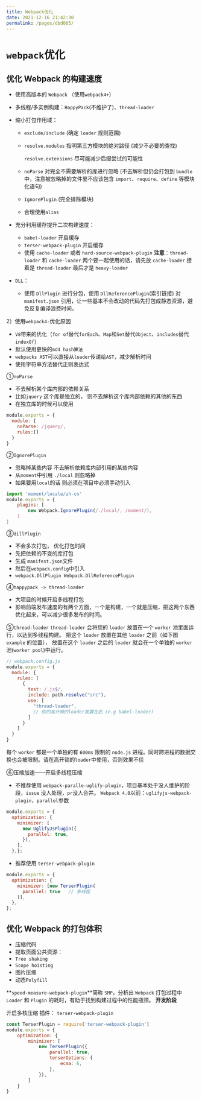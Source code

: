 ```yaml
---
title: Webpack优化
date: 2021-12-16 21:42:30
permalink: /pages/dbd005/
---
```


# `webpack`优化

## **优化 Webpack 的构建速度**

- 使用高版本的 `Webpack` （使用`webpack4+`）

- 多线程/多实例构建：`HappyPack`(不维护了)、`thread-loader`

- 缩小打包作用域：

  - `exclude/include` (确定 `loader` 规则范围)

  - `resolve.modules` 指明第三方模块的绝对路径 (减少不必要的查找)

    `resolve.extensions` 尽可能减少后缀尝试的可能性

  - `noParse` 对完全不需要解析的库进行忽略 (不去解析但仍会打包到 `bundle` 中，注意被忽略掉的文件里不应该包含 `import`、`require`、`define` 等模块化语句)

  - `IgnorePlugin` (完全排除模块)

  - 合理使用`alias`

- 充分利用缓存提升二次构建速度：

  - `babel-loader` 开启缓存
  - `terser-webpack-plugin` 开启缓存
  - 使用 `cache-loader` 或者 `hard-source-webpack-plugin`
    **注意**：`thread-loader` 和 `cache-loader` 两个要一起使用的话，请先放 `cache-loader` 接着是 `thread-loader` 最后才是 `heavy-loader`

- `DLL`：

  - 使用 `DllPlugin` 进行分包，使用 `DllReferencePlugin`(索引链接) 对 `manifest.json` 引用，让一些基本不会改动的代码先打包成静态资源，避免反复编译浪费时间。

2）使用`webpack4-`优化原因

- `V8`带来的优化（`for of`替代`forEach`、`Map`和`Set`替代`Object`、`includes`替代`indexOf`）
- 默认使用更快的`md4 hash算法`
- `webpacks AST`可以直接从`loader`传递给`AST`，减少解析时间
- 使用字符串方法替代正则表达式

①`noParse`

- 不去解析某个库内部的依赖关系
- 比如`jquery` 这个库是独立的， 则不去解析这个库内部依赖的其他的东西
- 在独立库的时候可以使用

```js
module.exports = {
  module: {
    noParse: /jquery/,
    rules:[]
  }
}
```

②`IgnorePlugin`

- 忽略掉某些内容 不去解析依赖库内部引用的某些内容
- 从`moment`中引用 `./local` 则忽略掉
- 如果要用`local`的话 则必须在项目中必须手动引入

```js
import 'moment/locale/zh-cn'
module.exports = {
    plugins: [
        new Webpack.IgnorePlugin(/./local/, /moment/),
    ]
}
```

③`dillPlugin`

- 不会多次打包， 优化打包时间
- 先把依赖的不变的库打包
- 生成 `manifest.json`文件
- 然后在`webpack.config`中引入
- `webpack.DllPlugin Webpack.DllReferencePlugin`

④`happypack -> thread-loader`

- 大项目的时候开启多线程打包
- 影响前端发布速度的有两个方面，一个是构建，一个就是压缩，把这两个东西优化起来，可以减少很多发布的时间。

⑤`thread-loader`
`thread-loader` 会将您的 `loader` 放置在一个 `worker` 池里面运行，以达到多线程构建。
把这个 `loader` 放置在其他 `loader` 之前（如下图 `example` 的位置）， 放置在这个 `loader` 之后的 `loader` 就会在一个单独的 `worker` 池(`worker pool`)中运行。

```js
// webpack.config.js
module.exports = {
  module: {
    rules: [
      {
        test: /.js$/,
        include: path.resolve("src"),
        use: [
          "thread-loader",
          // 你的高开销的loader放置在此 (e.g babel-loader)
        ]
      }
    ]
  }
}
```

每个 `worker` 都是一个单独的有 `600ms` 限制的 `node.js` 进程。同时跨进程的数据交换也会被限制。请在高开销的`loader`中使用，否则效果不佳

⑥压缩加速——开启多线程压缩

- 不推荐使用 `webpack-paralle-uglify-plugin`，项目基本处于没人维护的阶段，`issue` 没人处理，`pr`没人合并。
  `Webpack 4.0`以前：`uglifyjs-webpack-plugin`，`parallel`参数

```js
module.exports = {
  optimization: {
    minimizer: [
      new UglifyJsPlugin({
        parallel: true,
      }),
    ],
  },};
```

- 推荐使用 `terser-webpack-plugin`

```js
module.exports = {
  optimization: {
    minimizer: [new TerserPlugin(
      parallel: true   // 多线程
    )],
  },
};
```

## 优化 Webpack 的打包体积

- 压缩代码
- 提取页面公共资源：
- `Tree shaking`
- `Scope hoisting`
- 图片压缩
- 动态`Polyfill`

**`speed-measure-webpack-plugin`**简称 `SMP`，分析出 `Webpack` 打包过程中 `Loader` 和 `Plugin` 的耗时，有助于找到构建过程中的性能瓶颈。 **开发阶段**

开启多核压缩 插件： `terser-webpack-plugin`

```js
const TerserPlugin = require('terser-webpack-plugin')
module.exports = {
    optimization: {
        minimizer: [
            new TerserPlugin({
                parallel: true,
                terserOptions: {
                    ecma: 6,
                },
            }),
        ]
    }
}
```
